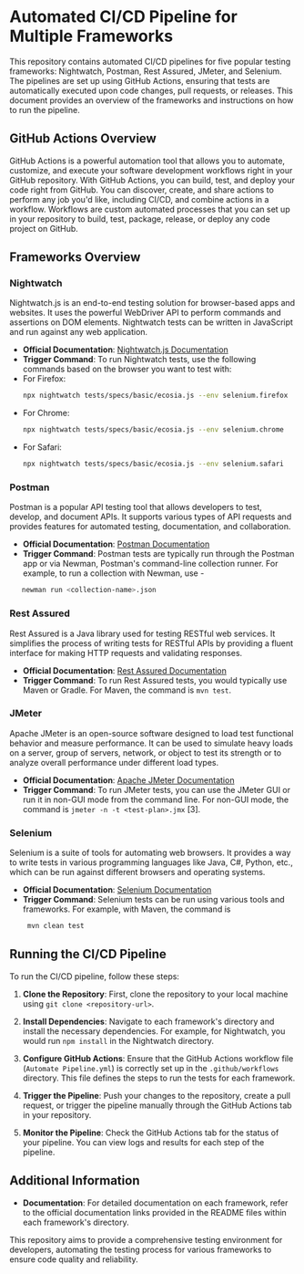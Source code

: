 # Automated CI/CD Pipeline for Multiple Frameworks

This repository contains automated CI/CD pipelines for five popular testing frameworks: Nightwatch, Postman, Rest Assured, JMeter, and Selenium. The pipelines are set up using GitHub Actions, ensuring that tests are automatically executed upon code changes, pull requests, or releases. This document provides an overview of the frameworks and instructions on how to run the pipeline.

## GitHub Actions Overview

GitHub Actions is a powerful automation tool that allows you to automate, customize, and execute your software development workflows right in your GitHub repository. With GitHub Actions, you can build, test, and deploy your code right from GitHub. You can discover, create, and share actions to perform any job you'd like, including CI/CD, and combine actions in a workflow. Workflows are custom automated processes that you can set up in your repository to build, test, package, release, or deploy any code project on GitHub.

## Frameworks Overview

### Nightwatch

Nightwatch.js is an end-to-end testing solution for browser-based apps and websites. It uses the powerful WebDriver API to perform commands and assertions on DOM elements. Nightwatch tests can be written in JavaScript and run against any web application.

- **Official Documentation**: [Nightwatch.js Documentation](https://nightwatchjs.org/gettingstarted/about/)
- **Trigger Command**: To run Nightwatch tests, use the following commands based on the browser you want to test with:
 - For Firefox:
     ```bash
    npx nightwatch tests/specs/basic/ecosia.js --env selenium.firefox
     ```
 - For Chrome:
     ```bash
    npx nightwatch tests/specs/basic/ecosia.js --env selenium.chrome
     ```
 - For Safari:
     ```bash
    npx nightwatch tests/specs/basic/ecosia.js --env selenium.safari
     ```

### Postman

Postman is a popular API testing tool that allows developers to test, develop, and document APIs. It supports various types of API requests and provides features for automated testing, documentation, and collaboration.

- **Official Documentation**: [Postman Documentation](https://learning.postman.com/)
- **Trigger Command**: Postman tests are typically run through the Postman app or via Newman, Postman's command-line collection runner.
 For example, to run a collection with Newman, use -
 ```bash
    newman run <collection-name>.json
 ```

### Rest Assured

Rest Assured is a Java library used for testing RESTful web services. It simplifies the process of writing tests for RESTful APIs by providing a fluent interface for making HTTP requests and validating responses.

- **Official Documentation**: [Rest Assured Documentation](https://rest-assured.io/)
- **Trigger Command**: To run Rest Assured tests, you would typically use Maven or Gradle. For Maven, the command is `mvn test`.

### JMeter

Apache JMeter is an open-source software designed to load test functional behavior and measure performance. It can be used to simulate heavy loads on a server, group of servers, network, or object to test its strength or to analyze overall performance under different load types.

- **Official Documentation**: [Apache JMeter Documentation](https://jmeter.apache.org/usermanual/index.html)
- **Trigger Command**: To run JMeter tests, you can use the JMeter GUI or run it in non-GUI mode from the command line. For non-GUI mode, the command is `jmeter -n -t <test-plan>.jmx` [3].

### Selenium

Selenium is a suite of tools for automating web browsers. It provides a way to write tests in various programming languages like Java, C#, Python, etc., which can be run against different browsers and operating systems.

- **Official Documentation**: [Selenium Documentation](https://www.selenium.dev/documentation/en/)
- **Trigger Command**: Selenium tests can be run using various tools and frameworks. For example, with Maven, the command is 
   ```bash
    mvn clean test
   ```
## Running the CI/CD Pipeline

To run the CI/CD pipeline, follow these steps:

1. **Clone the Repository**: First, clone the repository to your local machine using `git clone <repository-url>`.

2. **Install Dependencies**: Navigate to each framework's directory and install the necessary dependencies. For example, for Nightwatch, you would run `npm install` in the Nightwatch directory.

3. **Configure GitHub Actions**: Ensure that the GitHub Actions workflow file (`Automate Pipeline.yml`) is correctly set up in the `.github/workflows` directory. This file defines the steps to run the tests for each framework.

4. **Trigger the Pipeline**: Push your changes to the repository, create a pull request, or trigger the pipeline manually through the GitHub Actions tab in your repository.

5. **Monitor the Pipeline**: Check the GitHub Actions tab for the status of your pipeline. You can view logs and results for each step of the pipeline.

## Additional Information

- **Documentation**: For detailed documentation on each framework, refer to the official documentation links provided in the README files within each framework's directory.

This repository aims to provide a comprehensive testing environment for developers, automating the testing process for various frameworks to ensure code quality and reliability.
